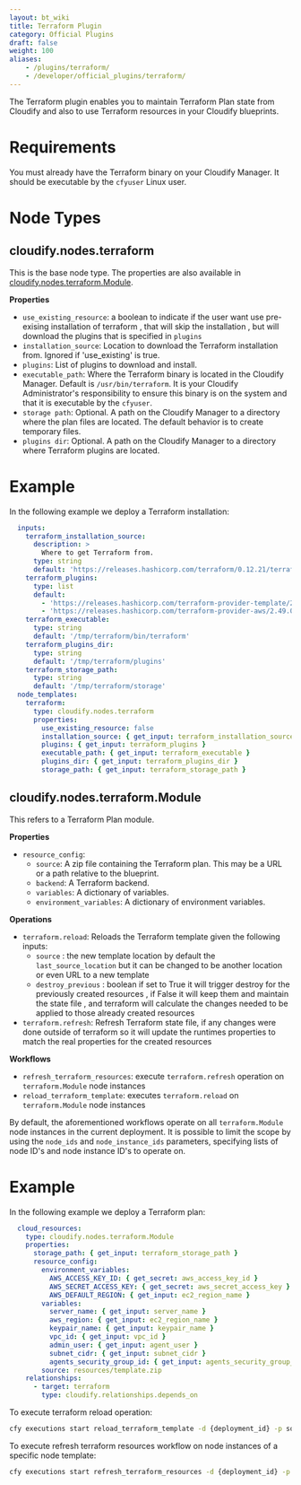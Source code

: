 ```yaml
---
layout: bt_wiki
title: Terraform Plugin
category: Official Plugins
draft: false
weight: 100
aliases:
    - /plugins/terraform/
    - /developer/official_plugins/terraform/
---
```


The Terraform plugin enables you to maintain Terraform Plan state from Cloudify and also to use Terraform resources in your Cloudify blueprints.

# Requirements

You must already have the Terraform binary on your Cloudify Manager. It should be executable by the `cfyuser` Linux user.

# Node Types

## **cloudify.nodes.terraform**

This is the base node type. The properties are also available in [cloudify.nodes.terraform.Module](#cloudify.nodes.terraform.Module).

**Properties**

  * `use_existing_resource`: a boolean to indicate if the user want use pre-exising installation of terraform , that will skip the installation , but will download the plugins that is specified in `plugins`
  * `installation_source`: Location to download the Terraform installation from. Ignored if 'use_existing' is true.
  * `plugins`: List of plugins to download and install.
  * `executable_path`: Where the Terraform binary is located in the Cloudify Manager. Default is `/usr/bin/terraform`. It is your Cloudify Administrator's responsibility to ensure this binary is on the system and that it is executable by the `cfyuser`.
  * `storage path`: Optional. A path on the Cloudify Manager to a directory where the plan files are located. The default behavior is to create temporary files.
  * `plugins dir`: Optional. A path on the Cloudify Manager to a directory where Terraform plugins are located.



# Example

In the following example we deploy a Terraform installation:

```yaml
  inputs:
    terraform_installation_source:
      description: >
        Where to get Terraform from.
      type: string
      default: 'https://releases.hashicorp.com/terraform/0.12.21/terraform_0.12.21_linux_amd64.zip'
    terraform_plugins:
      type: list
      default:
        - 'https://releases.hashicorp.com/terraform-provider-template/2.1.2/terraform-provider-template_2.1.2_linux_amd64.zip'
        - 'https://releases.hashicorp.com/terraform-provider-aws/2.49.0/terraform-provider-aws_2.49.0_linux_amd64.zip'
    terraform_executable:
      type: string
      default: '/tmp/terraform/bin/terraform'
    terraform_plugins_dir:
      type: string
      default: '/tmp/terraform/plugins'
    terraform_storage_path:
      type: string
      default: '/tmp/terraform/storage'
  node_templates:
    terraform:
      type: cloudify.nodes.terraform
      properties:
        use_existing_resource: false
        installation_source: { get_input: terraform_installation_source }
        plugins: { get_input: terraform_plugins }
        executable_path: { get_input: terraform_executable }
        plugins_dir: { get_input: terraform_plugins_dir }
        storage_path: { get_input: terraform_storage_path }
```


## **cloudify.nodes.terraform.Module**

This refers to a Terraform Plan module.

**Properties**

  * `resource_config`:
      * `source`: A zip file containing the Terraform plan. This may be a URL or a path relative to the blueprint.
      * `backend`: A Terraform backend.
      * `variables`: A dictionary of variables.
      * `environment_variables`: A dictionary of environment variables.


**Operations**

  * `terraform.reload`: Reloads the Terraform template given the following inputs:
    * `source` : the new template location by default the `last_source_location` but it can be changed to be another location or even URL to a new template
    * `destroy_previous` : boolean if set to True it will trigger destroy for the previously created resources , if False it will keep them and maintain the state file , and terraform will calculate the changes needed to be applied to those already created resources
  * `terraform.refresh`: Refresh Terraform state file, if any changes were done outside of terraform so it will update the runtimes properties to match the real properties for the created resources


**Workflows**

  * `refresh_terraform_resources`: execute `terraform.refresh` operation on `terraform.Module` node instances
  * `reload_terraform_template`: executes `terraform.reload` on `terraform.Module` node instances

By default, the aforementioned workflows operate on all `terraform.Module` node instances in the current deployment.
It is possible to limit the scope by using the `node_ids` and `node_instance_ids` parameters, specifying lists of
node ID's and node instance ID's to operate on.

# Example

In the following example we deploy a Terraform plan:

```yaml
  cloud_resources:
    type: cloudify.nodes.terraform.Module
    properties:
      storage_path: { get_input: terraform_storage_path }
      resource_config:
        environment_variables:
          AWS_ACCESS_KEY_ID: { get_secret: aws_access_key_id }
          AWS_SECRET_ACCESS_KEY: { get_secret: aws_secret_access_key }
          AWS_DEFAULT_REGION: { get_input: ec2_region_name }
        variables:
          server_name: { get_input: server_name }
          aws_region: { get_input: ec2_region_name }
          keypair_name: { get_input: keypair_name }
          vpc_id: { get_input: vpc_id }
          admin_user: { get_input: agent_user }
          subnet_cidr: { get_input: subnet_cidr }
          agents_security_group_id: { get_input: agents_security_group_id }
        source: resources/template.zip
    relationships:
      - target: terraform
        type: cloudify.relationships.depends_on
```

To execute terraform reload operation:

```bash
cfy executions start reload_terraform_template -d {deployment_id} -p source=/tmp/aws-two-tier.zip
```

To execute refresh terraform resources workflow on node instances of a specific node template:

```bash
cfy executions start refresh_terraform_resources -d {deployment_id} -p node_ids=[cloud_resources]
```
